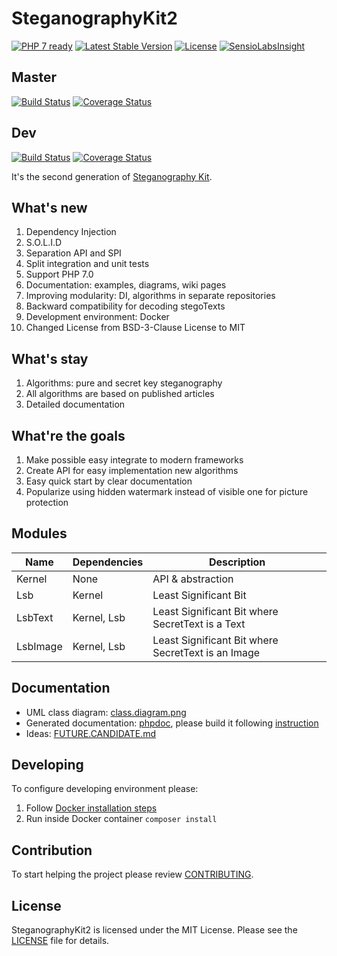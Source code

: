 SteganographyKit2
=================

[![PHP 7 ready](http://php7ready.timesplinter.ch/picamator/SteganographyKit2/dev/badge.svg)](https://travis-ci.org/picamator/SteganographyKit2)
[![Latest Stable Version](https://poser.pugx.org/picamator/steganographykit2/v/stable.svg)](https://packagist.org/packages/picamator/steganographykit2)
[![License](https://poser.pugx.org/picamator/steganographykit2/license.svg)](https://packagist.org/packages/picamator/steganographykit2)
[![SensioLabsInsight](https://insight.sensiolabs.com/projects/9325b5d8-dd55-42a8-9d38-ef5f745ad3e8/mini.png)](https://insight.sensiolabs.com/projects/9325b5d8-dd55-42a8-9d38-ef5f745ad3e8)

Master
------
[![Build Status](https://travis-ci.org/picamator/SteganographyKit2.svg?branch=master)](https://travis-ci.org/picamator/SteganographyKit2)
[![Coverage Status](https://coveralls.io/repos/github/picamator/SteganographyKit2/badge.svg?branch=master)](https://coveralls.io/github/picamator/SteganographyKit2?branch=master)

Dev
---
[![Build Status](https://travis-ci.org/picamator/SteganographyKit2.svg?branch=dev)](https://travis-ci.org/picamator/SteganographyKit2)
[![Coverage Status](https://coveralls.io/repos/github/picamator/SteganographyKit2/badge.svg?branch=dev)](https://coveralls.io/github/picamator/SteganographyKit2?branch=dev)

It's the second generation of [Steganography Kit](https://github.com/picamator/SteganographyKit).

What's new
----------
1. Dependency Injection
2. S.O.L.I.D
3. Separation API and SPI
4. Split integration and unit tests
5. Support PHP 7.0
6. Documentation: examples, diagrams, wiki pages
7. Improving modularity: DI, algorithms in separate repositories
8. Backward compatibility for decoding stegoTexts
9. Development environment: Docker
10. Changed License from BSD-3-Clause License to MIT

What's stay
-----------
1. Algorithms: pure and secret key steganography
2. All algorithms are based on published articles
3. Detailed documentation

What're the goals
------------------
1. Make possible easy integrate to modern frameworks
2. Create API for easy implementation new algorithms
3. Easy quick start by clear documentation
4. Popularize using hidden watermark instead of visible one for picture protection

Modules
-------
Name     | Dependencies   | Description
---      | ---            | ---
Kernel   | None           | API & abstraction  
Lsb      | Kernel         | Least Significant Bit  
LsbText  | Kernel, Lsb    | Least Significant Bit where SecretText is a Text 
LsbImage | Kernel, Lsb    | Least Significant Bit where SecretText is an Image 

Documentation
-------------
* UML class diagram: [class.diagram.png](docs/uml/class.diagram.png)
* Generated documentation: [phpdoc](docs/phpdoc), please build it following [instruction](bin/phpdoc)
* Ideas: [FUTURE.CANDIDATE.md](FUTURE.CANDIDATE.md)

Developing
----------
To configure developing environment please:

1. Follow [Docker installation steps](bin/docker/README.md)
2. Run inside Docker container `composer install`

Contribution
------------
To start helping the project please review [CONTRIBUTING](CONTRIBUTING.md).

License
-------
SteganographyKit2 is licensed under the MIT License. Please see the [LICENSE](LICENSE.txt) file for details.
